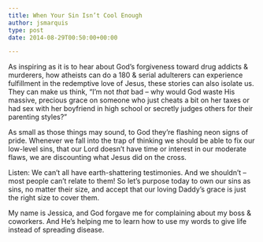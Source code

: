 ```yaml
---
title: When Your Sin Isn’t Cool Enough
author: jsmarquis
type: post
date: 2014-08-29T00:50:00+00:00

---
```

As inspiring as it is to hear about God&#8217;s forgiveness toward drug addicts & murderers, how atheists can do a 180 & serial adulterers can experience fulfillment in the redemptive love of Jesus, these stories can also isolate us. They can make us think, &#8220;I&#8217;m not _that_ bad &#8211; why would God waste His massive, precious grace on someone who just cheats a bit on her taxes or had sex with her boyfriend in high school or secretly judges others for their parenting styles?&#8221;

As small as those things may sound, to God they&#8217;re flashing neon signs of pride. Whenever we fall into the trap of thinking we should be able to fix our low-level sins, that our Lord doesn&#8217;t have time or interest in our moderate flaws, we are discounting what Jesus did on the cross.

Listen: We can&#8217;t all have earth-shattering testimonies. And we shouldn&#8217;t &#8211; most people can&#8217;t relate to them! So let&#8217;s purpose today to own our sins as sins, no matter their size, and accept that our loving Daddy&#8217;s grace is just the right size to cover them.

My name is Jessica, and God forgave me for complaining about my boss & coworkers. And He&#8217;s helping me to learn how to use my words to give life instead of spreading disease.
